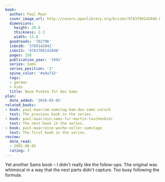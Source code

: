 ```yaml
---
book:
  author: Paul Maar
  cover_image_url: http://covers.openlibrary.org/b/isbn/9783789142048-L.jpg
  dimensions:
    height: 20.0
    thickness: 2.3
    width: 13.8
  goodreads: '782796'
  isbn10: '3789142042'
  isbn13: '9783789142048'
  pages: 158
  publication_year: '1992'
  series: Sams
  series_position: '3'
  spine_color: '#a0a732'
  tags:
  - german
  - kids
  title: Neue Punkte für das Sams
plan:
  date_added: '2016-05-05'
related_books:
- book: paul-maar/am-samstag-kam-das-sams-zuruck
  text: The previous book in the series.
- book: paul-maar/ein-sams-fur-martin-taschenbier
  text: The next book in the series.
- book: paul-maar/eine-woche-voller-samstage
  text: The first book in the series.
review:
  date_read:
  - 2001-06-01
  rating: 3
---
```


Yet another Sams book – I didn't really like the follow-ups. The original was whimsical in a way that the next parts
didn't capture. Too busy following the formula.
